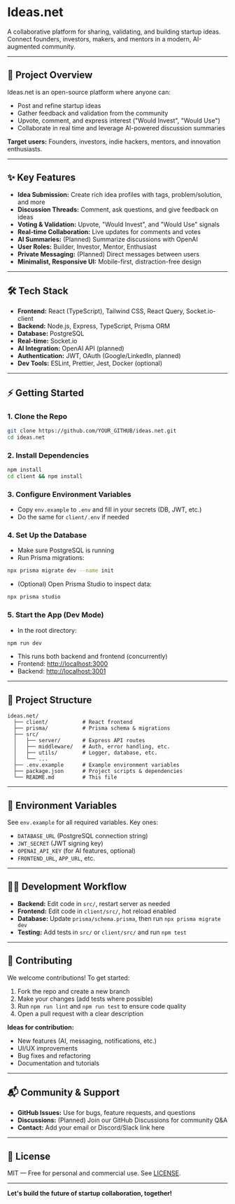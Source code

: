 # Ideas.net

A collaborative platform for sharing, validating, and building startup ideas. Connect founders, investors, makers, and mentors in a modern, AI-augmented community.

---

## 🚀 Project Overview
Ideas.net is an open-source platform where anyone can:
- Post and refine startup ideas
- Gather feedback and validation from the community
- Upvote, comment, and express interest ("Would Invest", "Would Use")
- Collaborate in real time and leverage AI-powered discussion summaries

**Target users:** Founders, investors, indie hackers, mentors, and innovation enthusiasts.

---

## ✨ Key Features
- **Idea Submission:** Create rich idea profiles with tags, problem/solution, and more
- **Discussion Threads:** Comment, ask questions, and give feedback on ideas
- **Voting & Validation:** Upvote, "Would Invest", and "Would Use" signals
- **Real-time Collaboration:** Live updates for comments and votes
- **AI Summaries:** (Planned) Summarize discussions with OpenAI
- **User Roles:** Builder, Investor, Mentor, Enthusiast
- **Private Messaging:** (Planned) Direct messages between users
- **Minimalist, Responsive UI:** Mobile-first, distraction-free design

---

## 🛠️ Tech Stack
- **Frontend:** React (TypeScript), Tailwind CSS, React Query, Socket.io-client
- **Backend:** Node.js, Express, TypeScript, Prisma ORM
- **Database:** PostgreSQL
- **Real-time:** Socket.io
- **AI Integration:** OpenAI API (planned)
- **Authentication:** JWT, OAuth (Google/LinkedIn, planned)
- **Dev Tools:** ESLint, Prettier, Jest, Docker (optional)

---

## ⚡ Getting Started

### 1. **Clone the Repo**
```bash
git clone https://github.com/YOUR_GITHUB/ideas.net.git
cd ideas.net
```

### 2. **Install Dependencies**
```bash
npm install
cd client && npm install
```

### 3. **Configure Environment Variables**
- Copy `env.example` to `.env` and fill in your secrets (DB, JWT, etc.)
- Do the same for `client/.env` if needed

### 4. **Set Up the Database**
- Make sure PostgreSQL is running
- Run Prisma migrations:
```bash
npx prisma migrate dev --name init
```
- (Optional) Open Prisma Studio to inspect data:
```bash
npx prisma studio
```

### 5. **Start the App (Dev Mode)**
- In the root directory:
```bash
npm run dev
```
- This runs both backend and frontend (concurrently)
- Frontend: [http://localhost:3000](http://localhost:3000)
- Backend: [http://localhost:3001](http://localhost:3001)

---

## 🧩 Project Structure
```
ideas.net/
  ├── client/           # React frontend
  ├── prisma/           # Prisma schema & migrations
  ├── src/
  │   ├── server/       # Express API routes
  │   ├── middleware/   # Auth, error handling, etc.
  │   ├── utils/        # Logger, database, etc.
  │   └── ...
  ├── .env.example      # Example environment variables
  ├── package.json      # Project scripts & dependencies
  └── README.md         # This file
```

---

## 📝 Environment Variables
See `env.example` for all required variables. Key ones:
- `DATABASE_URL` (PostgreSQL connection string)
- `JWT_SECRET` (JWT signing key)
- `OPENAI_API_KEY` (for AI features, optional)
- `FRONTEND_URL`, `APP_URL`, etc.

---

## 🧑‍💻 Development Workflow
- **Backend:** Edit code in `src/`, restart server as needed
- **Frontend:** Edit code in `client/src/`, hot reload enabled
- **Database:** Update `prisma/schema.prisma`, then run `npx prisma migrate dev`
- **Testing:** Add tests in `src/` or `client/src/` and run `npm test`

---

## 🤝 Contributing
We welcome contributions! To get started:
1. Fork the repo and create a new branch
2. Make your changes (add tests where possible)
3. Run `npm run lint` and `npm run test` to ensure code quality
4. Open a pull request with a clear description

**Ideas for contribution:**
- New features (AI, messaging, notifications, etc.)
- UI/UX improvements
- Bug fixes and refactoring
- Documentation and tutorials

---

## 📬 Community & Support
- **GitHub Issues:** Use for bugs, feature requests, and questions
- **Discussions:** (Planned) Join our GitHub Discussions for community Q&A
- **Contact:** Add your email or Discord/Slack link here

---

## 📝 License
MIT — Free for personal and commercial use. See [LICENSE](LICENSE).

---

**Let's build the future of startup collaboration, together!** 